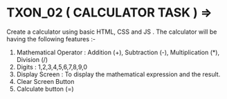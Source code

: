# TXON_02  ( CALCULATOR TASK )  =>

Create a calculator using basic HTML, CSS and JS . The calculator will be having the following features :-
1. Mathematical Operator : Addition (+), Subtraction (-), Multiplication (*), Division (/)
2. Digits : 1,2,3,4,5,6,7,8,9,0
3. Display Screen : To display the mathematical expression and the result.
4. Clear Screen Button
5. Calculate button (=)
